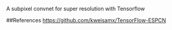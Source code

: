 A subpixel convnet for super resolution with Tensorflow

##References 
https://github.com/kweisamx/TensorFlow-ESPCN
